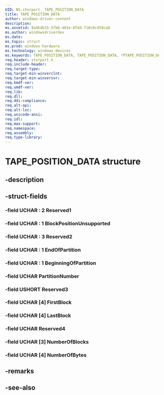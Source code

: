 ```yaml
---
UID: NS.storport._TAPE_POSITION_DATA
title: TAPE_POSITION_DATA
author: windows-driver-content
description: 
ms.assetid: 8a4bdb15-5fb6-401e-8fdd-710c9cd59ca8
ms.author: windowsdriverdev
ms.date: 
ms.topic: struct
ms.prod: windows-hardware
ms.technology: windows-devices
ms.keywords: TAPE_POSITION_DATA, TAPE_POSITION_DATA, *PTAPE_POSITION_DATA
req.header: storport.h
req.include-header:
req.target-type:
req.target-min-winverclnt:
req.target-min-winversvr:
req.kmdf-ver:
req.umdf-ver:
req.lib:
req.dll:
req.ddi-compliance:
req.alt-api:
req.alt-loc:
req.unicode-ansi:
req.idl:
req.max-support:
req.namespace:
req.assembly:
req.type-library:
---
```


# TAPE_POSITION_DATA structure

## -description



## -struct-fields

### -field UCHAR  : 2 Reserved1			
 	
### -field UCHAR  : 1 BlockPositionUnsupported			
 	
### -field UCHAR  : 3 Reserved2			
 	
### -field UCHAR  : 1 EndOfPartition			
 	
### -field UCHAR  : 1 BeginningOfPartition			
 	
### -field UCHAR PartitionNumber			
 	
### -field USHORT Reserved3			
 	
### -field UCHAR [4] FirstBlock			
 	
### -field UCHAR [4] LastBlock			
 	
### -field UCHAR Reserved4			
 	
### -field UCHAR [3] NumberOfBlocks			
 	
### -field UCHAR [4] NumberOfBytes			
 	
## -remarks

## -see-also